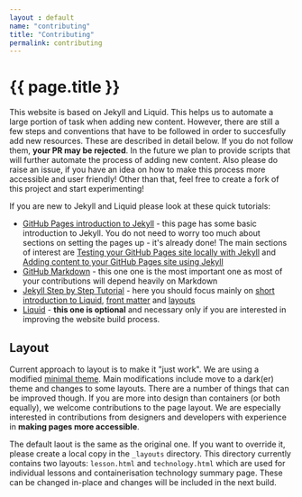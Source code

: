 ```yaml
---
layout : default
name: "contributing"
title: "Contributing"
permalink: contributing
---
```


# {{ page.title }}

This website is based on Jekyll and Liquid. This helps us to automate a large
portion of task when adding new content. However, there are still a few 
steps and conventions that have to be followed in order to succesfully
add new resources. These are described in detail below. If you do not follow
them, **your PR may be rejected**. In the future we plan to provide scripts
that will further automate the process of adding new content. Also please
do raise an issue, if you have an idea on how to make this process more
accessible and user friendly! Other than that, feel free to create a fork
of this project and start experimenting!

If you are new to Jekyll and Liquid please look at these quick tutorials:

  * [GitHub Pages introduction to Jekyll](https://docs.github.com/en/pages/setting-up-a-github-pages-site-with-jekyll) - this page has some basic introduction to Jekyll. You do not need to
  worry too much about sections on setting the pages up - it's already done!
  The main sections of interest are [Testing your GitHub Pages site locally with Jekyll](https://docs.github.com/en/pages/setting-up-a-github-pages-site-with-jekyll/testing-your-github-pages-site-locally-with-jekyll)
  and [Adding content to your GitHub Pages site using Jekyll](https://docs.github.com/en/pages/setting-up-a-github-pages-site-with-jekyll/adding-content-to-your-github-pages-site-using-jekyll)
  * [GitHub Markdown](https://guides.github.com/features/mastering-markdown/) - this one
  one is the most important one as most of your contributions will depend heavily on Markdown
  * [Jekyll Step by Step Tutorial](https://jekyllrb.com/docs/step-by-step/01-setup/) - here
  you should focus mainly on [short introduction to Liquid](https://jekyllrb.com/docs/step-by-step/02-liquid/), 
  [front matter](https://jekyllrb.com/docs/step-by-step/03-front-matter/) and
  [layouts](https://jekyllrb.com/docs/step-by-step/04-layouts/)
  * [Liquid](https://github.com/Shopify/liquid/wiki/Liquid-for-Designers) - **this 
  one is optional** and necessary only if you are interested in improving
  the website build process.

## Layout

Current approach to layout is to make it "just work". We are using a modified
[minimal theme](https://github.com/pages-themes/minimal). Main modifications
include move to a dark(er) theme and changes to some layouts. There are a
number of things that can be improved though. If you are more into design than
containers (or both equally), we welcome contributions to the page layout. 
We are especially interested in contributions from designers and developers
with experience in **making pages more accessible**.

The default laout is the same as the original one. If you want to override it,
please create a local copy in the `_layouts` directory. This directory
currently contains two layouts: `lesson.html` and `technology.html` which are
used for individual lessons and containerisation technology summary page.
These can be changed in-place and changes will be included in the next build.
